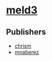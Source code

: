 # [meld3](https://pypi.org/project/meld3)



## Publishers
- [chrism](https://pypi.org/user/chrism)
- [mnaberez](https://pypi.org/user/mnaberez)

